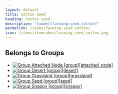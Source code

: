 ```yaml
---
layout: default
title: Cotton seed
heading: Cotton seed
description: "[node][farming:seed_cotton]"
permalink: /items/farming-seed-cotton/
icon: /items/itemcubes/farming_seed_cotton.png
---
```



## Belongs to Groups

<ul class="list-items">
    <li><a href="{{site.baseurl}}/items/group-attached-node/"><img src="{{site.baseurl}}/assets/img/items/itemcubes/farming_seed_cotton.png" data-toggle="tooltip" title="Group Attached Node [group][attached_node]"></a></li>
    <li><a href="{{site.baseurl}}/items/group-desert/"><img src="{{site.baseurl}}/assets/img/items/itemcubes/farming_seed_cotton.png" data-toggle="tooltip" title="Group Desert [group][desert]"></a></li>
    <li><a href="{{site.baseurl}}/items/group-grassland/"><img src="{{site.baseurl}}/assets/img/items/itemcubes/farming_seed_cotton.png" data-toggle="tooltip" title="Group Grassland [group][grassland]"></a></li>
    <li><a href="{{site.baseurl}}/items/group-seed/"><img src="{{site.baseurl}}/assets/img/items/itemcubes/farming_seed_cotton.png" data-toggle="tooltip" title="Group Seed [group][seed]"></a></li>
    <li><a href="{{site.baseurl}}/items/group-snappy/"><img src="{{site.baseurl}}/assets/img/items/itemcubes/default_leaves.png" data-toggle="tooltip" title="Group Snappy [group][snappy]"></a></li>
</ul>
